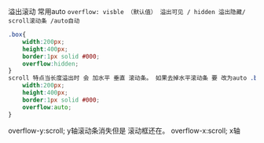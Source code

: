 溢出滚动 常用auto
`overflow: visble （默认值） 溢出可见 / hidden 溢出隐藏/ scroll滚动条 /auto自动`

```css
.box{ 
	width:200px; 
	height:400px; 
	border:1px solid #000; 
	overflow:hidden;  
}
scroll 特点当长度溢出时 会 加水平 垂直 滚动条。 如果去掉水平滚动条 要 改为auto .box{
	width:200px; 
	height:400px; 
	border:1px solid #000; 
	overflow:auto; 
}
```

overflow-y:scroll;   y轴滚动条消失但是 滚动框还在。
overflow-x:scroll;   x轴
